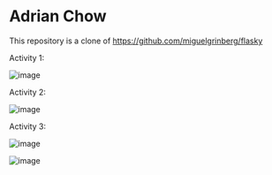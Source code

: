 # Adrian Chow
This repository is a clone of https://github.com/miguelgrinberg/flasky

Activity 1: 

![image](https://github.com/adrianchow-tech/ECE444-F2023-Lab1/assets/81934116/4a13e306-5617-440e-927f-88739f09ca34)

Activity 2: 

![image](https://github.com/adrianchow-tech/ECE444-F2023-Lab1/assets/81934116/7f5bcab4-a4ec-4e4c-883c-a2140b11af8d)

Activity 3: 

![image](https://github.com/adrianchow-tech/ECE444-F2023-Lab1/assets/81934116/f645f951-797a-40e3-972a-799bb25838c1)

![image](https://github.com/adrianchow-tech/ECE444-F2023-Lab1/assets/81934116/d9ccd444-c9fc-4f58-97a2-c0c92f8cc237)

